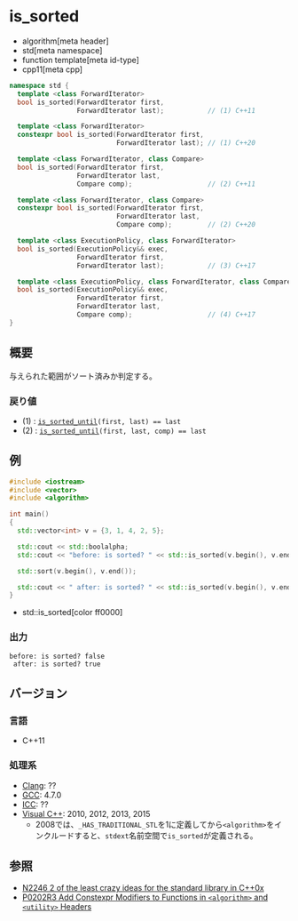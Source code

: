 # is_sorted
* algorithm[meta header]
* std[meta namespace]
* function template[meta id-type]
* cpp11[meta cpp]

```cpp
namespace std {
  template <class ForwardIterator>
  bool is_sorted(ForwardIterator first,
                 ForwardIterator last);           // (1) C++11

  template <class ForwardIterator>
  constexpr bool is_sorted(ForwardIterator first,
                           ForwardIterator last); // (1) C++20

  template <class ForwardIterator, class Compare>
  bool is_sorted(ForwardIterator first,
                 ForwardIterator last,
                 Compare comp);                   // (2) C++11

  template <class ForwardIterator, class Compare>
  constexpr bool is_sorted(ForwardIterator first,
                           ForwardIterator last,
                           Compare comp);         // (2) C++20

  template <class ExecutionPolicy, class ForwardIterator>
  bool is_sorted(ExecutionPolicy&& exec,
                 ForwardIterator first,
                 ForwardIterator last);           // (3) C++17

  template <class ExecutionPolicy, class ForwardIterator, class Compare>
  bool is_sorted(ExecutionPolicy&& exec,
                 ForwardIterator first,
                 ForwardIterator last,
                 Compare comp);                   // (4) C++17
}
```

## 概要
与えられた範囲がソート済みか判定する。

### 戻り値
- (1) : [`is_sorted_until`](/reference/algorithm/is_sorted_until.md)`(first, last) == last`
- (2) : [`is_sorted_until`](/reference/algorithm/is_sorted_until.md)`(first, last, comp) == last`


## 例
```cpp example
#include <iostream>
#include <vector>
#include <algorithm>

int main()
{
  std::vector<int> v = {3, 1, 4, 2, 5};

  std::cout << std::boolalpha;
  std::cout << "before: is sorted? " << std::is_sorted(v.begin(), v.end()) << std::endl;

  std::sort(v.begin(), v.end());

  std::cout << " after: is sorted? " << std::is_sorted(v.begin(), v.end()) << std::endl;
}
```
* std::is_sorted[color ff0000]

### 出力
```
before: is sorted? false
 after: is sorted? true
```

## バージョン
### 言語
- C++11

### 処理系
- [Clang](/implementation.md#clang): ??
- [GCC](/implementation.md#gcc): 4.7.0
- [ICC](/implementation.md#icc): ??
- [Visual C++](/implementation.md#visual_cpp): 2010, 2012, 2013, 2015
    - 2008では、`_HAS_TRADITIONAL_STL`を1に定義してから`<algorithm>`をインクルードすると、`stdext`名前空間で`is_sorted`が定義される。


## 参照
- [N2246 2 of the least crazy ideas for the standard library in C++0x](http://www.open-std.org/jtc1/sc22/wg21/docs/papers/2007/n2246.html)
- [P0202R3 Add Constexpr Modifiers to Functions in `<algorithm>` and `<utility>` Headers](http://www.open-std.org/jtc1/sc22/wg21/docs/papers/2017/p0202r3.html)
